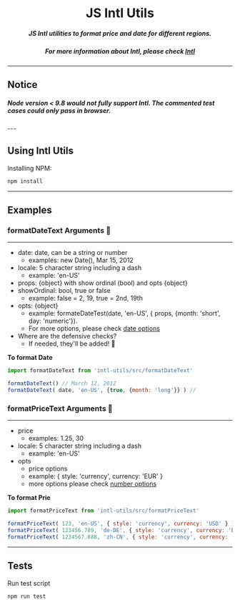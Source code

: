 <h1 align="center">JS Intl Utils</h1>
<h5 align="center">JS Intl utilities to format price and date for different regions.</h5>
<h5 align="center">For more information about Intl, please check <a href="https://developer.mozilla.org/en-US/docs/Web/JavaScript/Reference/Global_Objects/Intl">Intl</a></h5>

---

<h2 id="notice">Notice</h2>

<h5>Node version < 9.8 would not fully support Intl. The commented test cases could only pass in browser.</h1>
---

<h2 id="usage">Using Intl Utils</h2>

Installing NPM:

```bash
npm install
```
---

<h2 id="examples">Examples</h2>

### formatDateText Arguments 🔬
  ----
  - date: date, can be a string or number
    - examples: new Date(), Mar 15, 2012
  - locale: 5 character string including a dash
    - example: 'en-US'
  - props: {object} with show ordinal (bool) and opts {object}
  - showOrdinal: bool, true or false
    - example: false = 2, 19, true = 2nd, 19th
  - opts: {object}
    - example: formateDateTest(date, 'en-US', { props, {month: 'short', day: 'numeric'}). 
    - For more options, please check <a href="https://developer.mozilla.org/en-US/docs/Web/JavaScript/Reference/Global_Objects/DateTimeFormat">date options</a>
  - Where are the defensive checks?
    - If needed, they'll be added! 🤞

**To format Date**
```javascript
import formatDateText from 'intl-utils/src/formatDateText'

formatDateText() // March 12, 2012
formatDateText( date, 'en-US', {true, {month: 'long'}} ) // 

```
### formatPriceText Arguments 🔬
----
  - price
    - examples: 1.25, 30
  - locale: 5 character string including a dash
    - example: 'en-US'
  - opts
    - price options
    - example: { style: 'currency', currency: 'EUR' }
    - more options please check <a href="https://developer.mozilla.org/en-US/docs/Web/JavaScript/Reference/Global_Objects/NumberFormat#Parameters"> number options</a>

**To format Prie**
```javascript
import formatPriceText from 'intl-utils/src/formatPriceText'

formatPriceText( 123, 'en-US', { style: 'currency', currency: 'USD' } ) // $123
formatPriceText( 123456.789, 'de-DE', { style: 'currency', currency: 'EUR' } ) // 123.456,79 €
formatPriceText( 1234567.888, 'zh-CN', { style: 'currency', currency: 'CNY' } ) // ￥1,234,567.89

```
---

<h2 id="tests">Tests</h2>

Run test script

```bash
npm run test
```






